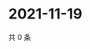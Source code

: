 # 2021-11-19

共 0 条

<!-- BEGIN WEIBO -->
<!-- 最后更新时间 Fri Nov 19 2021 10:31:17 GMT+0800 (China Standard Time) -->

<!-- END WEIBO -->
